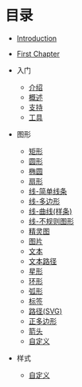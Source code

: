# 目录

* [Introduction](README.md)
* [First Chapter](chapter1.md)
* 入门
  * [介绍](ru-men/jie-shao.md)
  * [概述](ru-men/gai-shu.md)
  * [支持](ru-men/zhi-chi.md)
  * [工具](ru-men/gong-ju.md)  

* 图形
  * [矩形](tu-xing/jv-xing.md) 
  * [圆形](tu-xing/yuan-xing.md)
  * [椭圆](tu-xing/tuo-yuan.md)  
  * [扇形](tu-xing/san-xing.md) 
  * [线-简单线条](tu-xing/xian-jian-dan.md)
  * [线-多边形](tu-xing/xian-duo-bian.md)
  * [线-曲线(样条)](tu-xing/线-曲线.md) 
  * [线-不规则图形](tu-xing/线-不规则图形.md)
  * [精灵图](tu-xing/精灵图.md) 
  * [图片](tu-xing/图片.md)
  * [文本](tu-xing/文本.md)
  * [文本路径](tu-xing/文本路径.md)
  *  [星形](tu-xing/星形.md)
  *  [环形](tu-xing/环形.md)
  *  [弧形](tu-xing/弧形.md)
  *  [标签](tu-xing/标签.md)
  *  [路径(SVG)](tu-xing/路径SVG.md)
  *  [正多边形](tu-xing/正多边形.md)
  *  [箭头](tu-xing/箭头.md)
  *  [自定义](tu-xing/自定义形状.md)
* 样式
  *  [自定义](tu-xing/自定义形状.md)


 
  

